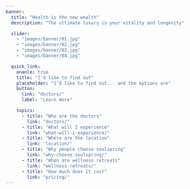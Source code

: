 ```yaml
---
banner:
  title: "Health is the new wealth"
  description: "The ultimate luxury is your vitality and longevity"

  slider:
    - "images/banner/01.jpg"
    - "images/banner/02.jpg"
    - "images/banner/03.jpg"
    - "images/banner/04.jpg"

  quick_link:
    enanle: true
    title: "I'd like to find out"
    placeholder: "I’d like to find out... and the options are"
    button:
      link: "doctors/"
      label: "Learn more"

    topics:
      - title: "Who are the doctors"
        link: "doctors/"
      - title: "What will I experience"
        link: "what-will-i-experience/"
      - title: "Where are the location"
        link: "location/"
      - title: "Why people choose soulspring"
        link: "why-choose-soulspring/"
      - title: "When are wellness retreats"
        link: "wellness-retreats/"
      - title: "How much does it cost"
        link: "pricing/"
---
```

